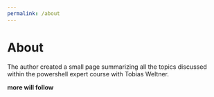 ```yaml
---
permalink: /about
---
```

# About
The author created a small page summarizing all the topics discussed within the powershell expert course with Tobias Weltner. 

<b>more will follow</b>